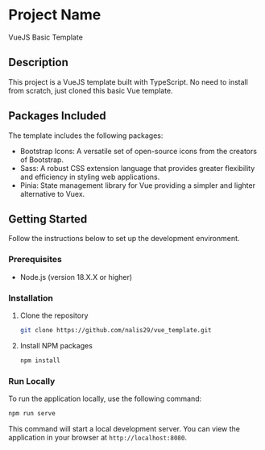 # Project Name
VueJS Basic Template

## Description

This project is a VueJS template built with TypeScript. No need to install from scratch, just cloned this basic Vue template.

## Packages Included

The template includes the following packages:

- Bootstrap Icons: A versatile set of open-source icons from the creators of Bootstrap.
- Sass: A robust CSS extension language that provides greater flexibility and efficiency in styling web applications.
- Pinia: State management library for Vue providing a simpler and lighter alternative to Vuex.

## Getting Started

Follow the instructions below to set up the development environment.

### Prerequisites

- Node.js (version 18.X.X or higher)

### Installation

1. Clone the repository
   ```sh
   git clone https://github.com/nalis29/vue_template.git
   ```
2. Install NPM packages
   ```sh
   npm install
   ```
   
### Run Locally

To run the application locally, use the following command:
   ```sh
   npm run serve
   ```

This command will start a local development server. You can view the application in your browser at `http://localhost:8080`.
